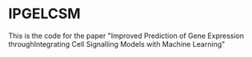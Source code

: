 # IPGELCSM
This is the code for the paper "Improved Prediction of Gene Expression throughIntegrating Cell Signalling Models with Machine Learning"
